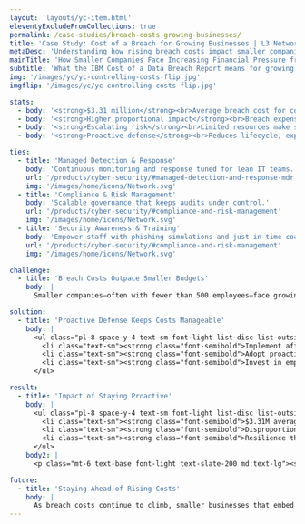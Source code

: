 ```yaml
---
layout: 'layouts/yc-item.html'
eleventyExcludeFromCollections: true
permalink: /case-studies/breach-costs-growing-businesses/
title: 'Case Study: Cost of a Breach for Growing Businesses | L3 Networks'
metaDesc: 'Understanding how rising breach costs impact smaller companies—and how proactive defense keeps them resilient.'
mainTitle: 'How Smaller Companies Face Increasing Financial Pressure from Data Breaches'
subtitle: 'What the IBM Cost of a Data Breach Report means for growing organisations'
img: '/images/yc/yc-controlling-costs-flip.jpg'
imgflip: '/images/yc/yc-controlling-costs-flip.jpg'

stats:
  - body: '<strong>$3.31 million</strong><br>Average breach cost for companies with ≤ 500 employees (IBM, 2022).'
  - body: '<strong>Higher proportional impact</strong><br>Breach expenses often exceed annual profit for smaller firms.'
  - body: '<strong>Escalating risk</strong><br>Limited resources make sustained recovery difficult.'
  - body: '<strong>Proactive defense</strong><br>Reduces lifecycle, exposure, and financial fallout.'

ties:
  - title: 'Managed Detection & Response'
    body: 'Continuous monitoring and response tuned for lean IT teams.'
    url: '/products/cyber-security/#managed-detection-and-response-mdr'
    img: '/images/home/icons/Network.svg'
  - title: 'Compliance & Risk Management'
    body: 'Scalable governance that keeps audits under control.'
    url: '/products/cyber-security/#compliance-and-risk-management'
    img: '/images/home/icons/Network.svg'
  - title: 'Security Awareness & Training'
    body: 'Empower staff with phishing simulations and just-in-time coaching.'
    url: '/products/cyber-security/#compliance-and-risk-management'
    img: '/images/home/icons/Network.svg'

challenge:
  - title: 'Breach Costs Outpace Smaller Budgets'
    body: |
      Smaller companies—often with fewer than 500 employees—face growing cybersecurity risks. IBM’s 2022 Cost of a Data Breach Report found the average breach cost for this group rose to <strong>$3.31 million</strong>. For many growth-stage businesses, that level of financial impact threatens operations and long-term stability.

solution:
  - title: 'Proactive Defense Keeps Costs Manageable'
    body: |
      <ul class="pl-8 space-y-4 text-sm font-light list-disc list-outside md:text-base">
        <li class="text-sm"><strong class="font-semibold">Implement affordable, scalable security controls:</strong> Managed services and shared tooling give lean teams enterprise-grade capability.</li>
        <li class="text-sm"><strong class="font-semibold">Adopt proactive monitoring and response:</strong> Continuous detection and rehearsed playbooks shrink the breach lifecycle.</li>
        <li class="text-sm"><strong class="font-semibold">Invest in employee awareness:</strong> Security training reduces human-related risk without heavy spend.</li>
      </ul>

result:
  - title: 'Impact of Staying Proactive'
    body: |
      <ul class="pl-8 space-y-4 text-sm font-light list-disc list-outside md:text-base">
        <li class="text-sm"><strong class="font-semibold">$3.31M average cost:</strong> IBM’s data underscores the financial stakes for companies with ≤ 500 employees.</li>
        <li class="text-sm"><strong class="font-semibold">Disproportionate exposure:</strong> Breach expenses hit small businesses harder relative to revenue.</li>
        <li class="text-sm"><strong class="font-semibold">Resilience through defense:</strong> Organisations that adopt proactive security maintain operations and customer trust more effectively.</li>
      </ul>
    body2: |
      <p class="mt-6 text-base font-light text-slate-200 md:text-lg"><strong>Verified statistic:</strong> The average total cost of a data breach for smaller companies (500 employees or less) increased to $3.31 million in 2022. <em>Source: IBM Cost of a Data Breach Report, 2022.</em></p>

future:
  - title: 'Staying Ahead of Rising Costs'
    body: |
      As breach costs continue to climb, smaller businesses that embed scalable, proactive security—along with staff training—are best positioned to reduce financial impact, safeguard operations, and maintain customer trust.
---
```

